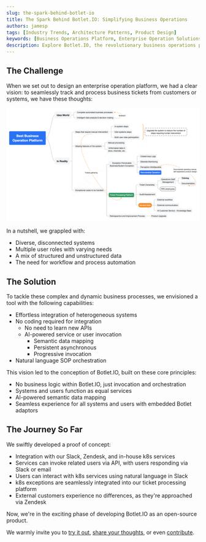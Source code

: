 ```yaml
---
slug: the-spark-behind-botlet-io
title: The Spark Behind Botlet.IO: Simplifying Business Operations
authors: jamesp
tags: [Industry Trends, Architecture Patterns, Product Design]
keywords: [Business Operations Platform, Enterprise Operation Solutions, Integration Platform as a Service, iPaaS, Business Process Automation Tools, AI-Powered Business Integration, No-Code Integration Solutions, Enterprise Ticket Management, Workflow Automation Software, Open-Source Business Tools, Slack Integration Solutions]
description: Explore Botlet.IO, the revolutionary business operations platform designed for seamless integration and automation. Discover how Botlet.IO simplifies enterprise ticket management and system orchestration with no-code solutions, AI-powered data mapping, and effortless user experiences. Learn about its open-source development and how you can contribute or benefit from its advanced features
---
```


## The Challenge

When we set out to design an enterprise operation platform, we had a clear vision: to seamlessly track and process business tickets from customers or systems, we have these thoughts:

<!-- truncate -->

![Best Business Operation Platform](best-business-operation-platform.png "Best Business Operation Platform")

In a nutshell, we grappled with:

- Diverse, disconnected systems
- Multiple user roles with varying needs
- A mix of structured and unstructured data
- The need for workflow and process automation

## The Solution

To tackle these complex and dynamic business processes, we envisioned a tool with the following capabilities:

- Effortless integration of heterogeneous systems
- No coding required for integration
  - No need to learn new APIs
  - AI-powered service or user invocation
    - Semantic data mapping
    - Persistent asynchronous
    - Progressive invocation
- Natural language SOP orchestration

This vision led to the conception of Botlet.IO, built on these core principles:

- No business logic within Botlet.IO, just invocation and orchestration
- Systems and users function as equal services
- AI-powered semantic data mapping
- Seamless experience for all systems and users with embedded Botlet adaptors

## The Journey So Far

We swiftly developed a proof of concept:

- Integration with our Slack, Zendesk, and in-house k8s services
- Services can invoke related users via API, with users responding via Slack or email
- Users can interact with k8s services using natural language in Slack
- k8s exceptions are seamlessly integrated into our ticket processing platform
- External customers experience no differences, as they're approached via Zendesk

Now, we're in the exciting phase of developing Botlet.IO as an open-source product.

We warmly invite you to [try it out](https://docs.botlet.io/docs/intro), [share your thoughts](https://botlet.canny.io), or even [contribute](http://github.com/Botlet-IO/botlet-api).
